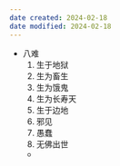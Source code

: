 ```yaml
---
date created: 2024-02-18
date modified: 2024-02-18
---
```

- 八难
    1. 生于地狱
    2. 生为畜生
    3. 生为饿鬼
    4. 生为长寿天
    5. 生于边地
    6. 邪见
    7. 愚蠢
    8. 无佛出世
    - 
